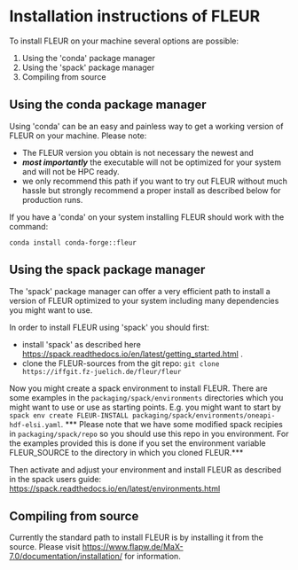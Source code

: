 Installation instructions of FLEUR
=====================

To install FLEUR on your machine several options are possible:

1. Using the 'conda' package manager
2. Using the 'spack' package manager
3. Compiling from source

Using the conda package manager
-------------------------------
Using 'conda' can be an easy and painless way to get a working version of FLEUR on your machine. 
Please note:
* The FLEUR version you obtain is not necessary the newest and
* ***most importantly*** the executable will not be optimized for your system and will not be HPC ready.
* we only recommend this path if you want to try out FLEUR without much hassle but strongly recommend a proper install as described below for production runs.

If you have a 'conda' on your system installing FLEUR should work with the command:

`conda install conda-forge::fleur`

Using the spack package manager
-------------------------------
The 'spack' package manager can offer a very efficient path to install a version of FLEUR optimized to your system including many dependencies you might want to use.

In order to install FLEUR using 'spack' you should first:
* install 'spack' as described here https://spack.readthedocs.io/en/latest/getting_started.html .
* clone the FLEUR-sources from the git repo: `git clone https://iffgit.fz-juelich.de/fleur/fleur`

Now you might create a spack environment to install FLEUR. There are some examples in the `packaging/spack/environments` directories which you might want to use or use as starting points.
E.g. you might want to start by `spack env create FLEUR-INSTALL packaging/spack/environments/oneapi-hdf-elsi.yaml`. 
*** Please note that we have some modified spack recipies in `packaging/spack/repo` so you should use this repo in you environment. For the examples provided this is done if you set the environment variable FLEUR_SOURCE to the directory in which you cloned FLEUR.***

Then activate and adjust your environment and install FLEUR as described in the spack users guide: https://spack.readthedocs.io/en/latest/environments.html

Compiling from source
--------------

Currently the standard path to install FLEUR is by installing it from the source. Please visit https://www.flapw.de/MaX-7.0/documentation/installation/ for information.
